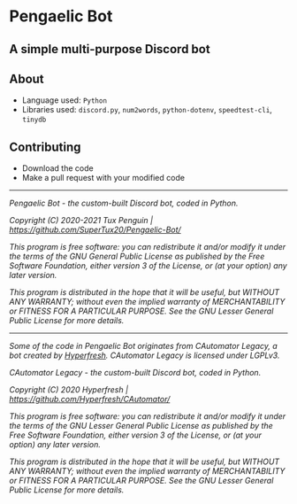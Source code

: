# Pengaelic Bot

## A simple multi-purpose Discord bot

## About

- Language used: `Python`
- Libraries used: `discord.py`, `num2words`, `python-dotenv`, `speedtest-cli`, `tinydb`

## Contributing

- Download the code
- Make a pull request with your modified code

---

*Pengaelic Bot - the custom-built Discord bot, coded in Python.*

*Copyright (C) 2020-2021 Tux Penguin | <https://github.com/SuperTux20/Pengaelic-Bot/>*

*This program is free software: you can redistribute it and/or modify it under the terms of the GNU General Public License as published by the Free Software Foundation, either version 3 of the License, or (at your option) any later version.*

*This program is distributed in the hope that it will be useful, but WITHOUT ANY WARRANTY; without even the implied warranty of MERCHANTABILITY or FITNESS FOR A PARTICULAR PURPOSE. See the GNU Lesser General Public License for more details.*

---

*Some of the code in Pengaelic Bot originates from CAutomator Legacy, a bot created by [Hyperfresh](https://github.com/Hyperfresh). CAutomator Legacy is licensed under LGPLv3.*

*CAutomator Legacy - the custom-built Discord bot, coded in Python.*

*Copyright (C) 2020 Hyperfresh | <https://github.com/Hyperfresh/CAutomator/>*

*This program is free software: you can redistribute it and/or modify it under the terms of the GNU Lesser General Public License as published by the Free Software Foundation, either version 3 of the License, or (at your option) any later version.*

*This program is distributed in the hope that it will be useful, but WITHOUT ANY WARRANTY; without even the implied warranty of MERCHANTABILITY or FITNESS FOR A PARTICULAR PURPOSE. See the GNU Lesser General Public License for more details.*
